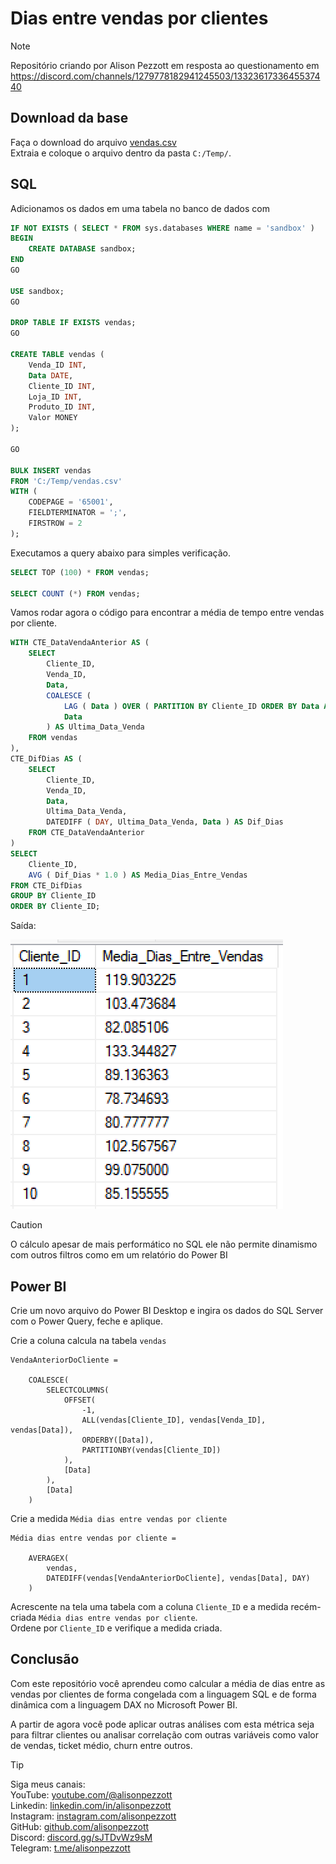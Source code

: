 # Dias entre vendas por clientes

> [!NOTE]
> Repositório criando por Alison Pezzott em resposta ao questionamento em https://discord.com/channels/1279778182941245503/1332361733645537440  


## Download da base

Faça o download do arquivo [vendas.csv](https://github.com/alisonpezzott/intervalo-medio-clientes/blob/main/vendas.csv)  
Extraia e coloque o arquivo dentro da pasta `C:/Temp/`.   


## SQL

Adicionamos os dados em uma tabela no banco de dados com 

```sql
IF NOT EXISTS ( SELECT * FROM sys.databases WHERE name = 'sandbox' )
BEGIN
    CREATE DATABASE sandbox;
END
GO

USE sandbox;
GO

DROP TABLE IF EXISTS vendas;
GO

CREATE TABLE vendas (       
	Venda_ID INT, 
	Data DATE, 
	Cliente_ID INT, 
	Loja_ID INT, 
    Produto_ID INT,
	Valor MONEY 
); 

GO 

BULK INSERT vendas 
FROM 'C:/Temp/vendas.csv' 
WITH (     
	CODEPAGE = '65001',     
	FIELDTERMINATOR = ';',      
	FIRSTROW = 2  
); 
```


Executamos a query abaixo para simples verificação.  

```sql
SELECT TOP (100) * FROM vendas;

SELECT COUNT (*) FROM vendas;

```

Vamos rodar agora o código para encontrar a média de tempo entre vendas por cliente.  

```sql
WITH CTE_DataVendaAnterior AS (
    SELECT 
        Cliente_ID,
        Venda_ID,
        Data,
        COALESCE (
            LAG ( Data ) OVER ( PARTITION BY Cliente_ID ORDER BY Data ASC ),
            Data
        ) AS Ultima_Data_Venda
    FROM vendas
),
CTE_DifDias AS (
    SELECT 
        Cliente_ID,
        Venda_ID,
        Data,
        Ultima_Data_Venda,
        DATEDIFF ( DAY, Ultima_Data_Venda, Data ) AS Dif_Dias
    FROM CTE_DataVendaAnterior
)
SELECT 
    Cliente_ID,
    AVG ( Dif_Dias * 1.0 ) AS Media_Dias_Entre_Vendas
FROM CTE_DifDias
GROUP BY Cliente_ID 
ORDER BY Cliente_ID; 

```

Saída:

![Média de dias entre vendas - SQL](assets/media_dias_entre_vendas_sql.png)  

> [!CAUTION]  
> O cálculo apesar de mais performático no SQL ele não permite dinamismo com outros filtros como em um relatório do Power BI  


## Power BI

Crie um novo arquivo do Power BI Desktop e ingira os dados do SQL Server com o Power Query, feche e aplique.  

Crie a coluna calcula na tabela `vendas`  

```dax
VendaAnteriorDoCliente = 

    COALESCE(
        SELECTCOLUMNS(
            OFFSET(
                -1,
                ALL(vendas[Cliente_ID], vendas[Venda_ID], vendas[Data]),
                ORDERBY([Data]),
                PARTITIONBY(vendas[Cliente_ID])
            ),
            [Data]
        ),
        [Data]
    )

```  


Crie a medida `Média dias entre vendas por cliente`   

```dax
Média dias entre vendas por cliente =
			
    AVERAGEX(
        vendas,
        DATEDIFF(vendas[VendaAnteriorDoCliente], vendas[Data], DAY)
    ) 

```

Acrescente na tela uma tabela com a coluna `Cliente_ID` e a medida recém-criada `Média dias entre vendas por cliente`.  
Ordene por `Cliente_ID` e verifique a medida criada.  

## Conclusão

Com este repositório você aprendeu como calcular a média de dias entre as vendas por clientes de forma congelada com a linguagem SQL e de forma dinâmica com a linguagem DAX no Microsoft Power BI.  

A partir de agora você pode aplicar outras análises com esta métrica seja para filtrar clientes ou analisar correlação com outras variáveis como valor de vendas, ticket médio, churn entre outros.

> [!TIP]  
> Siga meus canais:  
> YouTube: [youtube.com/@alisonpezzott](youtube.com/@alisonpezzott)  
> Linkedin: [linkedin.com/in/alisonpezzott](linkedin.com/in/alisonpezzott)  
> Instagram: [instagram.com/alisonpezzott](instagram.com/alisonpezzott)  
> GitHub: [github.com/alisonpezzott](github.com/alisonpezzott)  
> Discord: [discord.gg/sJTDvWz9sM](discord.gg/sJTDvWz9sM)  
> Telegram: [t.me/alisonpezzott](t.me/alisonpezzott)
